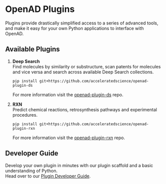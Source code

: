 # OpenAD Plugins

<!-- about_plugin -->
Plugins provide drastically simplified access to a series of advanced tools, and make it easy for your own Python applications to interface with OpenAD.
<!-- /about_plugin -->

## Available Plugins

<div class="padded-list" markdown>

1.  **Deep Search**  
    Find molecules by similarity or substructure, scan patents for molecules and vice versa and search across available Deep Search collections.

    ```shell
    pip install git+https://github.com/acceleratedscience/openad-plugin-ds
    ```

    For more information visit the [openad-plugin-ds](https://github.com/acceleratedscience/openad-plugin-ds) repo.

2.  **RXN**  
    Predict chemical reactions, retrosynthesis pathways and experimental procedures.

    ```shell
    pip install git+https://github.com/acceleratedscience/openad-plugin-rxn
    ```
    
    For more information visit the  [openad-plugin-rxn](https://github.com/acceleratedscience/openad-plugin-rxn) repo.

</div>

## Developer Guide

Develop your own plugin in minutes with our plugin scaffold and a basic understanding of Python.  
Head over to our [Plugin Developer Guide](plugin-development/index.md).